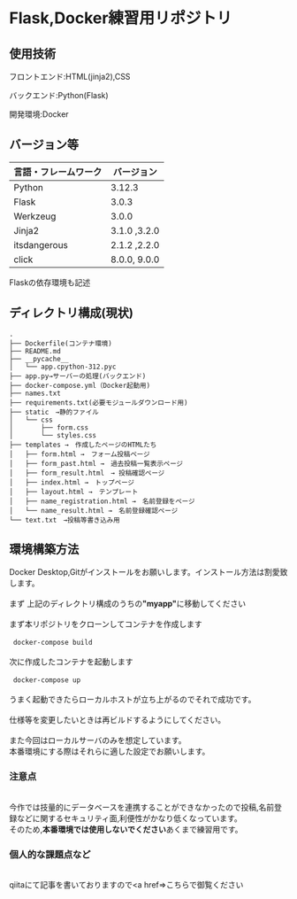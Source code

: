 # Flask,Docker練習用リポジトリ

## 使用技術
<p>フロントエンド:HTML(jinja2),CSS</p>
<p>バックエンド:Python(Flask)</p>
<p>開発環境:Docker</p>

## バージョン等
| 言語・フレームワーク  | バージョン |
| --------------------- | ------------|
| Python                | 3.12.3      |
| Flask                 | 3.0.3       |
| Werkzeug              | 3.0.0       |
| Jinja2                | 3.1.0 ,3.2.0|
| itsdangerous          |2.1.2 ,2.2.0 |
| click                 | 8.0.0, 9.0.0|
<p>Flaskの依存環境も記述<p>

## ディレクトリ構成(現状)
```
.
├── Dockerfile(コンテナ環境)
├── README.md
├── __pycache__
│   └── app.cpython-312.pyc
├── app.py→サーバーの処理(バックエンド)
├── docker-compose.yml（Docker起動用)
├── names.txt
├── requirements.txt(必要モジュールダウンロード用)
├── static　→静的ファイル
│   └── css
│       ├── form.css
│       └── styles.css
├── templates →　作成したページのHTMLたち
│   ├── form.html →　フォーム投稿ページ
│   ├── form_past.html →　過去投稿一覧表示ページ
│   ├── form_result.html　→ 投稿確認ページ
│   ├── index.html →　トップページ
│   ├── layout.html →　テンプレート
│   ├── name_registration.html →　名前登録をページ
│   └── name_result.html →　名前登録確認ページ
└── text.txt　→投稿等書き込み用
```
## 環境構築方法
Docker Desktop,Gitがインストールをお願いします。インストール方法は割愛致します。
<br>
<br>まず 上記のディレクトリ構成のうちの<strong>"myapp"</strong>に移動してください
<br>
<br>まず本リポジトリをクローンしてコンテナを作成します
<br>
<br>``` docker-compose build```
<br>
<br>次に作成したコンテナを起動します
<br>
<br>``` docker-compose up```
<br>
<br>うまく起動できたらローカルホストが立ち上がるのでそれで成功です。
<br>
<br>仕様等を変更したいときは再ビルドするようにしてください。
<br>
<br>また今回はローカルサーバのみを想定しています。
<br>本番環境にする際はそれらに適した設定でお願いします。

### 注意点
<br> 今作では技量的にデータベースを連携することができなかったので投稿,名前登録などに関するセキュリティ面,利便性がかなり低くなっています。
<br>そのため,<strong>本番環境では使用しないでください</strong>あくまで練習用です。

### 個人的な課題点など
<!--qiitaの記事を書け次第リンク追加-->
<br> qiitaにて記事を書いておりますので<a href=>こちら</a>で御覧ください
